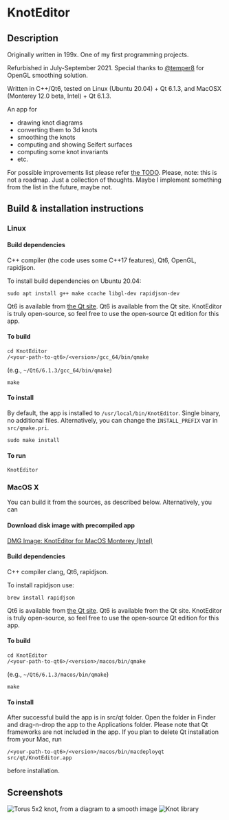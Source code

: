 # KnotEditor

## Description

Originally written in 199x. One of my first programming projects.

Refurbished in July-September 2021. Special thanks to [@temper8]( https://github.com/temper8 ) for OpenGL smoothing solution.

Written in C++/Qt6, tested on Linux (Ubuntu 20.04) + Qt 6.1.3, and MacOSX (Monterey 12.0 beta, Intel) + Qt 6.1.3.

An app for

* drawing knot diagrams
* converting them to 3d knots
* smoothing the knots
* computing and showing Seifert surfaces
* computing some knot invariants
* etc.

For possible improvements list please refer [the TODO](https://github.com/geometer/KnotEditor/blob/master/doc/TODO.md). Please, note: this is not a roadmap. Just a collection of thoughts. Maybe I implement something from the list in the future, maybe not.

## Build & installation instructions

### Linux

#### Build dependencies

C++ compiler (the code uses some C++17 features), Qt6, OpenGL, rapidjson.

To install build dependencies on Ubuntu 20.04:
```
sudo apt install g++ make ccache libgl-dev rapidjson-dev
```

Qt6 is available from [the Qt site](https//www.qt.io/download). Qt6 is available from the Qt site. KnotEditor is truly open-source, so feel free to use the open-source Qt edition for this app.

#### To build
```
cd KnotEditor
/<your-path-to-qt6>/<version>/gcc_64/bin/qmake
```
(e.g., `~/Qt6/6.1.3/gcc_64/bin/qmake`)
```
make
```

#### To install
By default, the app is installed to `/usr/local/bin/KnotEditor`. Single binary, no additional files. Alternatively, you can change the `INSTALL_PREFIX` var in `src/qmake.pri`.
```
sudo make install
```

#### To run
```
KnotEditor
```

### MacOS X

You can build it from the sources, as described below. Alternatively, you can

#### Download disk image with precompiled app

[DMG Image: KnotEditor for MacOS Monterey (Intel)](https://github.com/geometer/KnotEditor/blob/master/pre-built/KnotEditor-1.0.20210910.dmg?raw=true)

#### Build dependencies

C++ compiler clang, Qt6, rapidjson.

To install rapidjson use:
```
brew install rapidjson
```

Qt6 is available from [the Qt site](https//www.qt.io/download). Qt6 is available from the Qt site. KnotEditor is truly open-source, so feel free to use the open-source Qt edition for this app.

#### To build
```
cd KnotEditor
/<your-path-to-qt6>/<version>/macos/bin/qmake
```
(e.g., `~/Qt6/6.1.3/macos/bin/qmake`)
```
make
```

#### To install

After successful build the app is in src/qt folder. Open the folder in Finder and drag-n-drop the app to the Applications folder. Please note that Qt frameworks are not included in the app. If you plan to delete Qt installation from your Mac, run
```
/<your-path-to-qt6>/<version>/macos/bin/macdeployqt src/qt/KnotEditor.app
```
before installation.

## Screenshots

![Torus 5x2 knot, from a diagram to a smooth image](https://github.com/geometer/KnotEditor/blob/master/screenshots/2021-09-10.png?raw=true)
![Knot library](https://github.com/geometer/KnotEditor/blob/master/screenshots/2021-09-10-library.png?raw=true)
